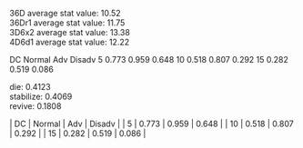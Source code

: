 36D average stat value: 10.52<br/>
36Dr1 average stat value: 11.75<br/>
3D6x2 average stat value: 13.38<br/>
4D6d1 average stat value: 12.22

DC	Normal	Adv	    Disadv
5	0.773	0.959	0.648
10	0.518	0.807	0.292
15	0.282	0.519	0.086

die: 0.4123<br/>
stabilize: 0.4069<br/>
revive: 0.1808

| DC | Normal | Adv   | Disadv |
| 5  | 0.773  | 0.959 | 0.648  |
| 10 | 0.518  | 0.807 | 0.292  |
| 15 | 0.282  | 0.519 | 0.086  |